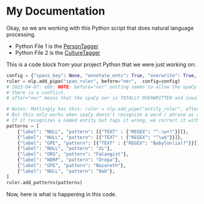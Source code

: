 # My Documentation

Okay, so we are working with this Python script that does natural language processing.

* Python File 1 is the [PersonTagger](personTagger.py)
* Python File 2 is the [CultureTagger](cultureTagger.py)

This is a code block from your project Python that we were just working on:
```py
config = {"spans_key": None, "annotate_ents": True, "overwrite": True, "validate": True}
ruler = nlp.add_pipe("span_ruler", before="ner",  config=config)
# 2023-04-07: ebb: NOTE: before="ner" setting seems to allow the spaCy NER rules to prevail over these patterns where
# there is a conflict.
# after="ner" means that the spaCy ner is TOTALLY OVERWRITTEN and invalidated by our patterns.

# Notes: Mattingly has this: ruler = nlp.add_pipe("entity_ruler", after="ner", config={"validate": True})
# But this only works when spaCy doesn't recognize a word / phrase as a named entity of any kind.
# If it recognizes a named entity but tags it wrong, we correct it with the span_ruler, not the entity_ruler
patterns = [
    {"label": "NULL", "pattern": [{"TEXT" : {"REGEX": "^-\w+?"}}]},
    {"label": "NULL", "pattern": [{"TEXT" : {"REGEX": "^\w$"}}]},
    {"label": "GPE", "pattern": [{"TEXT" : {"REGEX": "Babylon(ia)?"}}]},
    {"label": "NULL", "pattern": "di"},
    {"label": "ORG", "pattern": "Falangist"},
    {"label": "NORP", "pattern": "Dropa"},
    {"label": "GPE", "pattern": "Nazareth"},
    {"label": "NULL", "pattern": "Bab"},
]
ruler.add_patterns(patterns)
```

Now, here is what is happening in this code.






